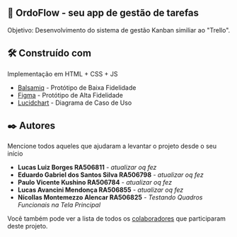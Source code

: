 ## 📝 OrdoFlow - seu app de gestão de tarefas

Objetivo: Desenvolvimento do sistema de gestão Kanban similiar ao "Trello". 

## 🛠️ Construído com

Implementação em HTML + CSS + JS

* [Balsamiq](https://balsamiq.com/) - Protótipo de Baixa Fidelidade
* [Figma](https://www.figma.com/pt-br/downloads/) - Protótipo de Alta Fidelidade
* [Lucidchart](https://www.lucidchart.com/pages/pt) - Diagrama de Caso de Uso

## ✒️ Autores

Mencione todos aqueles que ajudaram a levantar o projeto desde o seu início

* **Lucas Luiz Borges RA506811** - *atualizar oq fez*
* **Eduardo Gabriel dos Santos Silva RA506798** - *atualizar oq fez* 
* **Paulo Vicente Kushino RA506784** - *atualizar oq fez*
* **Lucas Avancini Mendonça RA506855** - *atualizar oq fez*
* **Nícollas Montemezzo Alencar RA506825** - *Testando Quadros Funcionais na Tela Principal*

Você também pode ver a lista de todos os [colaboradores](https://github.com/usuario/projeto/colaboradores) que participaram deste projeto.
